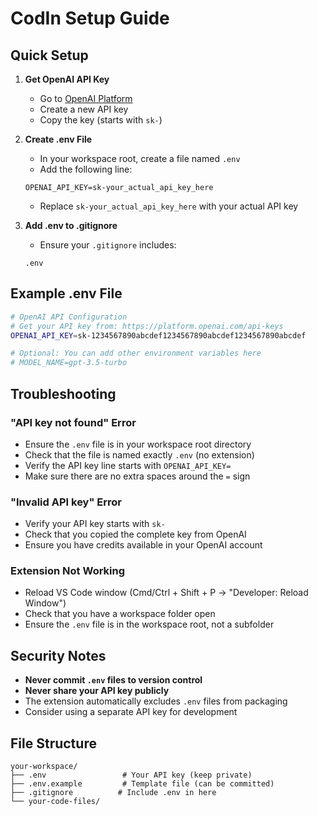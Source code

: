# CodIn Setup Guide

## Quick Setup

1. **Get OpenAI API Key**
   - Go to [OpenAI Platform](https://platform.openai.com/api-keys)
   - Create a new API key
   - Copy the key (starts with `sk-`)

2. **Create .env File**
   - In your workspace root, create a file named `.env`
   - Add the following line:
   ```
   OPENAI_API_KEY=sk-your_actual_api_key_here
   ```
   - Replace `sk-your_actual_api_key_here` with your actual API key

3. **Add .env to .gitignore**
   - Ensure your `.gitignore` includes:
   ```
   .env
   ```

## Example .env File

```bash
# OpenAI API Configuration
# Get your API key from: https://platform.openai.com/api-keys
OPENAI_API_KEY=sk-1234567890abcdef1234567890abcdef1234567890abcdef

# Optional: You can add other environment variables here
# MODEL_NAME=gpt-3.5-turbo
```

## Troubleshooting

### "API key not found" Error
- Ensure the `.env` file is in your workspace root directory
- Check that the file is named exactly `.env` (no extension)
- Verify the API key line starts with `OPENAI_API_KEY=`
- Make sure there are no extra spaces around the `=` sign

### "Invalid API key" Error  
- Verify your API key starts with `sk-`
- Check that you copied the complete key from OpenAI
- Ensure you have credits available in your OpenAI account

### Extension Not Working
- Reload VS Code window (Cmd/Ctrl + Shift + P → "Developer: Reload Window")
- Check that you have a workspace folder open
- Ensure the `.env` file is in the workspace root, not a subfolder

## Security Notes

- **Never commit `.env` files to version control**
- **Never share your API key publicly**
- The extension automatically excludes `.env` files from packaging
- Consider using a separate API key for development

## File Structure

```
your-workspace/
├── .env                 # Your API key (keep private)
├── .env.example         # Template file (can be committed)
├── .gitignore          # Include .env in here
└── your-code-files/
```
